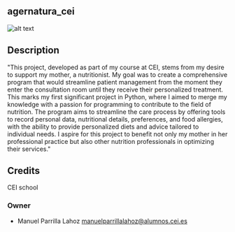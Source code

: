 agernatura_cei
------------


![alt text](https://badgen.net/badge/python/3.10.12/cyan?icon=pypi)


## Description

"This project, developed as part of my course at CEI, stems from my desire to support my mother, a nutritionist. My goal was to create a comprehensive program that would streamline patient management from the moment they enter the consultation room until they receive their personalized treatment. This marks my first significant project in Python, where I aimed to merge my knowledge with a passion for programming to contribute to the field of nutrition. The program aims to streamline the care process by offering tools to record personal data, nutritional details, preferences, and food allergies, with the ability to provide personalized diets and advice tailored to individual needs. I aspire for this project to benefit not only my mother in her professional practice but also other nutrition professionals in optimizing their services."


## Credits
CEI school
### Owner
- Manuel Parrilla Lahoz <manuelparrillalahoz@alumnos.cei.es>
